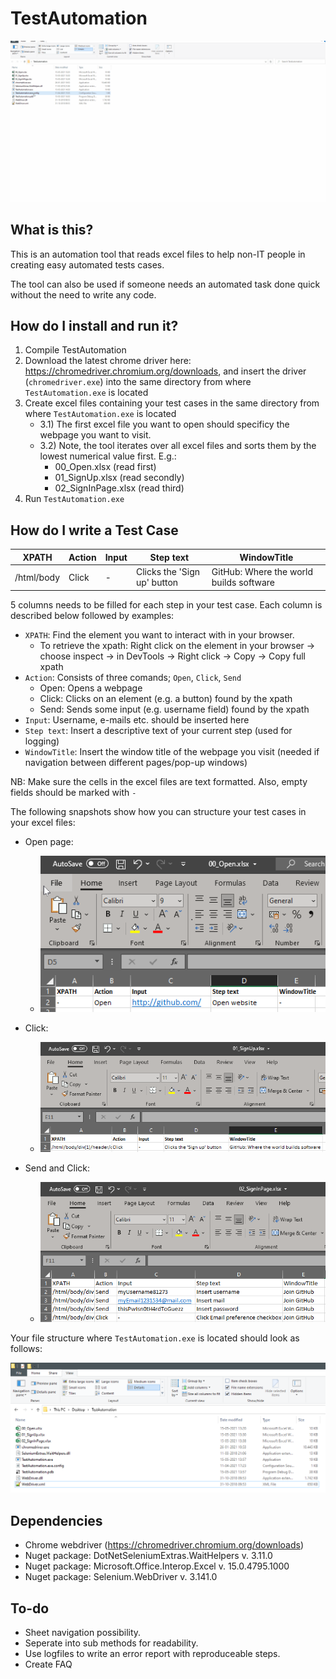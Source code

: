 # TestAutomation

![Alt Text](https://github.com/christianshub/TestAutomation/blob/main/Snapshots/demo.gif)

## What is this?
This is an automation tool that reads excel files to help non-IT people in creating easy automated tests cases. 

The tool can also be used if someone needs an automated task done quick without the need to write any code. 

## How do I install and run it?
1) Compile TestAutomation
2) Download the latest chrome driver here: https://chromedriver.chromium.org/downloads, and insert the driver (`chromedriver.exe`) into the same directory from where `TestAutomation.exe` is located
3) Create excel files containing your test cases in the same directory from where `TestAutomation.exe` is located
    - 3.1) The first excel file you want to open should specificy the webpage you want to visit.
    - 3.2) Note, the tool iterates over all excel files and sorts them by the lowest numerical value first. E.g.:
        - 00_Open.xlsx (read first)
        - 01_SignUp.xlsx (read secondly)
        - 02_SignInPage.xlsx (read third)
4) Run `TestAutomation.exe`

## How do I write a Test Case

| XPATH      	| Action 	| Input 	| Step text                   	| WindowTitle                             	|
|------------	|--------	|-------	|-----------------------------	|-----------------------------------------	|
| /html/body 	| Click  	| -     	| Clicks the 'Sign up' button 	| GitHub: Where the world builds software 	|

5 columns needs to be filled for each step in your test case. Each column is described below followed by examples:

- `XPATH`: Find the element you want to interact with in your browser.
    - To retrieve the xpath: Right click on the element in your browser -> choose inspect -> in DevTools -> Right click -> Copy -> Copy full xpath
- `Action`: Consists of three comands; `Open`, `Click`, `Send`
    - Open: Opens a webpage
    - Click: Clicks on an element (e.g. a button) found by the xpath
    - Send: Sends some input (e.g. username field) found by the xpath 
- `Input`: Username, e-mails etc. should be inserted here
- `Step text`: Insert a descriptive text of your current step (used for logging)
- `WindowTitle`: Insert the window title of the webpage you visit (needed if navigation between different pages/pop-up windows)   

NB: Make sure the cells in the excel files are text formatted. Also, empty fields should be marked with `- `


The following snapshots show how you can structure your test cases in your excel files: 

- Open page:
    - ![Alt Text](https://github.com/christianshub/TestAutomation/blob/main/Snapshots/snapshot1.png)

- Click:
    - ![Alt Text](https://github.com/christianshub/TestAutomation/blob/main/Snapshots/snapshot2.png)

- Send and Click:
    - ![Alt Text](https://github.com/christianshub/TestAutomation/blob/main/Snapshots/snapshot3.png)

Your file structure where `TestAutomation.exe` is located should look as follows: 

![Alt Text](https://github.com/christianshub/TestAutomation/blob/main/Snapshots/snapshot4.png)


## Dependencies
- Chrome webdriver (https://chromedriver.chromium.org/downloads)
- Nuget package: DotNetSeleniumExtras.WaitHelpers v. 3.11.0
- Nuget package: Microsoft.Office.Interop.Excel v. 15.0.4795.1000
- Nuget package: Selenium.WebDriver v. 3.141.0

## To-do

- Sheet navigation possibility.
- Seperate into sub methods for readability.
- Use logfiles to write an error report with reproduceable steps.
- Create FAQ
